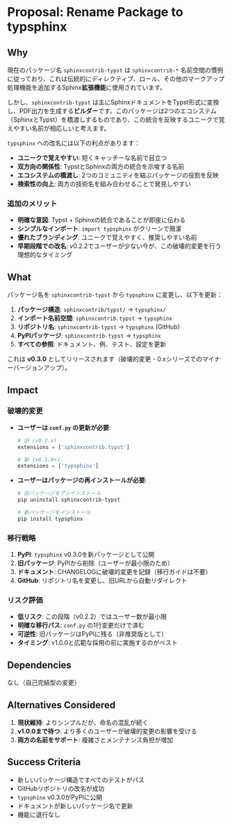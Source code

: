 # Proposal: Rename Package to typsphinx

## Why

現在のパッケージ名 `sphinxcontrib-typst` は `sphinxcontrib-*` 名前空間の慣例に従っており、これは伝統的にディレクティブ、ロール、その他のマークアップ処理機能を追加するSphinx**拡張機能**に使用されています。

しかし、`sphinxcontrib-typst` は主にSphinxドキュメントをTypst形式に変換し、PDF出力を生成する**ビルダー**です。このパッケージは2つのエコシステム（SphinxとTypst）を橋渡しするものであり、この統合を反映するユニークで覚えやすい名前が相応しいと考えます。

`typsphinx` への改名には以下の利点があります：

- **ユニークで覚えやすい**: 短くキャッチーな名前で目立つ
- **双方向の関係性**: TypstとSphinxの両方の統合を示唆する名前
- **エコシステムの橋渡し**: 2つのコミュニティを結ぶパッケージの役割を反映
- **検索性の向上**: 両方の技術名を組み合わせることで発見しやすい

### 追加のメリット

- **明確な意図**: Typst + Sphinxの統合であることが即座に伝わる
- **シンプルなインポート**: `import typsphinx` がクリーンで簡潔
- **優れたブランディング**: ユニークで覚えやすく、推奨しやすい名前
- **早期段階での改名**: v0.2.2でユーザーが少ない今が、この破壊的変更を行う理想的なタイミング

## What

パッケージ名を `sphinxcontrib-typst` から `typsphinx` に変更し、以下を更新：

1. **パッケージ構造**: `sphinxcontrib/typst/` → `typsphinx/`
2. **インポート名前空間**: `sphinxcontrib.typst` → `typsphinx`
3. **リポジトリ名**: `sphinxcontrib-typst` → `typsphinx` (GitHub)
4. **PyPIパッケージ**: `sphinxcontrib-typst` → `typsphinx`
5. **すべての参照**: ドキュメント、例、テスト、設定を更新

これは **v0.3.0** としてリリースされます（破壊的変更 - 0.xシリーズでのマイナーバージョンアップ）。

## Impact

### 破壊的変更

- **ユーザーは `conf.py` の更新が必要**:
  ```python
  # 旧 (v0.2.x)
  extensions = ['sphinxcontrib.typst']

  # 新 (v0.3.0+)
  extensions = ['typsphinx']
  ```

- **ユーザーはパッケージの再インストールが必要**:
  ```bash
  # 旧パッケージをアンインストール
  pip uninstall sphinxcontrib-typst

  # 新パッケージをインストール
  pip install typsphinx
  ```

### 移行戦略

1. **PyPI**: `typsphinx` v0.3.0を新パッケージとして公開
2. **旧パッケージ**: PyPIから削除（ユーザーが最小限のため）
3. **ドキュメント**: CHANGELOGに破壊的変更を記録（移行ガイドは不要）
4. **GitHub**: リポジトリ名を変更し、旧URLから自動リダイレクト

### リスク評価

- **低リスク**: この段階（v0.2.2）ではユーザー数が最小限
- **明確な移行パス**: `conf.py` の1行変更だけで済む
- **可逆性**: 旧パッケージはPyPIに残る（非推奨版として）
- **タイミング**: v1.0.0と広範な採用の前に実施するのがベスト

## Dependencies

なし（自己完結型の変更）

## Alternatives Considered

1. **現状維持**: よりシンプルだが、命名の混乱が続く
2. **v1.0.0まで待つ**: より多くのユーザーが破壊的変更の影響を受ける
3. **両方の名前をサポート**: 複雑さとメンテナンス負担が増加

## Success Criteria

- 新しいパッケージ構造ですべてのテストがパス
- GitHubリポジトリの改名が成功
- `typsphinx` v0.3.0がPyPIに公開
- ドキュメントが新しいパッケージ名で更新
- 機能に退行なし
